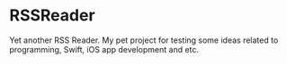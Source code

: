 # RSSReader

Yet another RSS Reader. My pet project for testing some ideas related to programming, Swift, iOS app development and etc.
